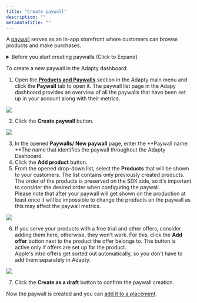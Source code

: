 ```yaml
---
title: "Create paywall"
description: ""
metadataTitle: ""
---
```


A [paywall](paywalls) serves as an in-app storefront where customers can browse products and make purchases.

<details>
   <summary>Before you start creating paywalls (Click to Expand)</summary>

   1. [Create at least one product](create-product).
2. (optional) [Create offer](create-offer).
</details>

To create a new paywall in the Adapty dashboard:

1. Open the [**Products and Paywalls**](https://app.adapty.io/paywalls) section in the Adapty main menu and click the **Paywall** tab to open it. The paywall list page in the Adapy dashboard provides an overview of all the paywalls that have been set up in your account along with their metrics.


<div style={{ textAlign: 'center' }}>
  <img 
    src="https://files.readme.io/c661ee3-paywalls.png" 
    style={{ width: '700px', border: '1px solid grey' }}
  />
</div>





2. Click the **Create paywall** button.


<div style={{ textAlign: 'center' }}>
  <img 
    src="https://files.readme.io/4b200e5-create_paywall.png" 
    style={{ width: '700px', border: '1px solid grey' }}
  />
</div>





3. In the opened **Paywalls/ New paywall** page, enter the **Paywall name: **The name that identifies the paywall throughout the Adapty Dashboard.
4. Click the **Add product** button.
5. From the opened drop-down list, select the **Products** that will be shown to your customers. The list contains only previously created products. The order of the products is preserved on the SDK side, so it's important to consider the desired order when configuring the paywall.  
   Please note that after your paywall will get shown on the production at least once it will be impossible to change the products on the paywall as this may affect the paywall metrics. 


<div style={{ textAlign: 'center' }}>
  <img 
    src="https://files.readme.io/0479b51-ad_product_to_paywall.png" 
    style={{ width: '700px', border: '1px solid grey' }}
  />
</div>





6. If you serve your products with a free trial and other offers, consider adding them here, otherwise, they won't work. For this, click the **Add offer** button next to the product the offer belongs to. The button is active only if offers are set up for the product.  
   Apple's intro offers get sorted out automatically, so you don't have to add them separately in Adapty. 


<div style={{ textAlign: 'center' }}>
  <img 
    src="https://files.readme.io/f586eee-add_offer.png" 
    style={{ width: '700px', border: '1px solid grey' }}
  />
</div>





7. Click the **Create as a draft** button to confirm the paywall creation.

Now the paywall is created and you can [add it to a placement](add-audience-paywall-ab-test).